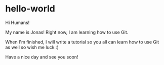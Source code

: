 # hello-world
Hi Humans!

My name is Jonas! Right now, I am learning how to use Git.

When I'm finished, I will write a tutorial so you all can learn how to use Git as well so wish me luck :)

Have a nice day and see you soon!
